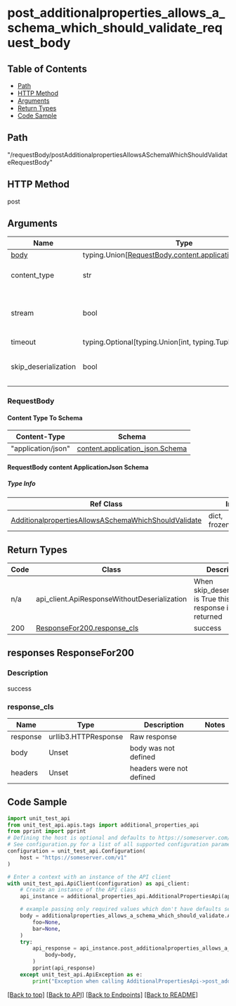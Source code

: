 <a name="postadditionalpropertiesallowsaschemawhichshouldvalidaterequestbody"></a>
# **post_additionalproperties_allows_a_schema_which_should_validate_request_body**

## Table of Contents
- [Path](#path)
- [HTTP Method](#http-method)
- [Arguments](#arguments)
- [Return Types](#return-types)
- [Code Sample](#code-sample)

## Path
"/requestBody/postAdditionalpropertiesAllowsASchemaWhichShouldValidateRequestBody"

## HTTP Method
post

## Arguments

Name | Type | Description  | Notes
------------- | ------------- | ------------- | -------------
[body](#requestbody) | typing.Union[[RequestBody.content.application_json.schema](#request_body_request_bodycontentapplication_jsonschema)] | required |
content_type | str | optional, default is 'application/json' | Selects the schema and serialization of the request body
stream | bool | default is False | if True then the response.content will be streamed and loaded from a file like object. When downloading a file, set this to True to force the code to deserialize the content to a FileSchema file
timeout | typing.Optional[typing.Union[int, typing.Tuple]] | default is None | the timeout used by the rest client
skip_deserialization | bool | default is False | when True, headers and body will be unset and an instance of api_client.ApiResponseWithoutDeserialization will be returned

### RequestBody

#### Content Type To Schema
Content-Type | Schema
------------ | -------
"application/json" | [content.application_json.Schema](#requestbody-content-applicationjson-schema)

#### RequestBody content ApplicationJson Schema

##### Type Info
Ref Class | Input Type | Accessed Type | Description
--------- | ---------- | ------------- | ------------
[AdditionalpropertiesAllowsASchemaWhichShouldValidate](../../components/schemas/additionalproperties_allows_a_schema_which_should_validate.AdditionalpropertiesAllowsASchemaWhichShouldValidate.md#additionalproperties_allows_a_schema_which_should_validate) | dict, frozendict.frozendict,  | frozendict.frozendict,  |

## Return Types

Code | Class | Description
------------- | ------------- | -------------
n/a | api_client.ApiResponseWithoutDeserialization | When skip_deserialization is True this response is returned
200 | [ResponseFor200.response_cls](#response_200response_cls) | success

## responses ResponseFor200

### Description
success

### response_cls
Name | Type | Description  | Notes
------------- | ------------- | ------------- | -------------
response | urllib3.HTTPResponse | Raw response |
body | Unset | body was not defined |
headers | Unset | headers were not defined |

## Code Sample

```python
import unit_test_api
from unit_test_api.apis.tags import additional_properties_api
from pprint import pprint
# Defining the host is optional and defaults to https://someserver.com/v1
# See configuration.py for a list of all supported configuration parameters.
configuration = unit_test_api.Configuration(
    host = "https://someserver.com/v1"
)

# Enter a context with an instance of the API client
with unit_test_api.ApiClient(configuration) as api_client:
    # Create an instance of the API class
    api_instance = additional_properties_api.AdditionalPropertiesApi(api_client)

    # example passing only required values which don't have defaults set
    body = additionalproperties_allows_a_schema_which_should_validate.AdditionalpropertiesAllowsASchemaWhichShouldValidate(
        foo=None,
        bar=None,
    )
    try:
        api_response = api_instance.post_additionalproperties_allows_a_schema_which_should_validate_request_body(
            body=body,
        )
        pprint(api_response)
    except unit_test_api.ApiException as e:
        print("Exception when calling AdditionalPropertiesApi->post_additionalproperties_allows_a_schema_which_should_validate_request_body: %s\n" % e)
```

[[Back to top]](#top) [[Back to API]](../AdditionalPropertiesApi.md) [[Back to Endpoints]](../../../../README.md#Endpoints) [[Back to README]](../../../../README.md)
